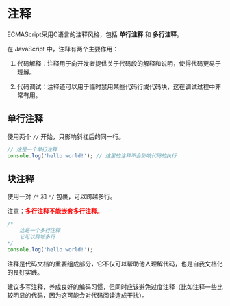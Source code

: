 # 注释

ECMAScript采用C语言的注释风格，包括 **单行注释** 和 **多行注释**。

在 JavaScript 中，注释有两个主要作用：

1. 代码解释：注释用于向开发者提供关于代码段的解释和说明，使得代码更易于理解。

2. 代码调试：注释还可以用于临时禁用某些代码行或代码块，这在调试过程中非常有用。



## 单行注释

使用两个 `//` 开始，只影响斜杠后的同一行。

```js
// 这是一个单行注释
console.log('hello world!'); // 这里的注释不会影响代码的执行
```



## 块注释

使用一对 `/*` 和 `*/` 包裹，可以跨越多行。

注意：**<font color="red">多行注释不能嵌套多行注释。</font>**

```js
/*
	这是一个多行注释
	它可以跨域多行
*/
console.log('hello world!');
```



注释是代码文档的重要组成部分，它不仅可以帮助他人理解代码，也是自我文档化的良好实践。

建议多写注释，养成良好的编码习惯，但同时应该避免过度注释（比如注释一些比较明显的代码，因为这可能会对代码阅读造成干扰）。

